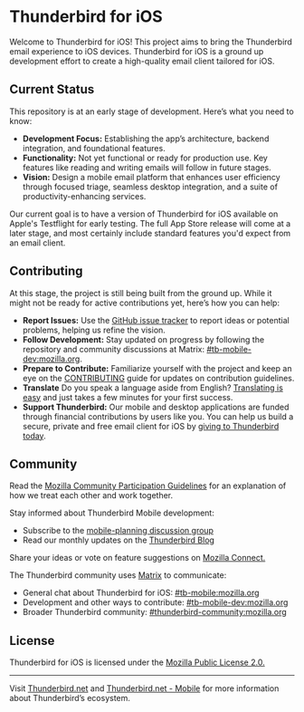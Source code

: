 # Thunderbird for iOS

Welcome to Thunderbird for iOS! This project aims to bring the Thunderbird email experience to iOS devices. Thunderbird for iOS is a ground up development effort to create a high-quality email client tailored for iOS.

## Current Status

This repository is at an early stage of development. Here’s what you need to know:

- **Development Focus:** Establishing the app’s architecture, backend integration, and foundational features.
- **Functionality:** Not yet functional or ready for production use. Key features like reading and writing emails will follow in future stages.
- **Vision:** Design a mobile email platform that enhances user efficiency through focused triage, seamless desktop integration, and a suite of productivity-enhancing services.

Our current goal is to have a version of Thunderbird for iOS available on Apple's Testflight for early testing. The full
App Store release will come at a later stage, and most certainly include standard features you'd expect from an email client.

## Contributing

At this stage, the project is still being built from the ground up. While it might not be ready for active contributions yet, here’s how you can help:

- **Report Issues:** Use the [GitHub issue tracker](https://github.com/thunderbird/thunderbird-ios/issues/new) to report ideas or potential problems, helping us refine the vision.
- **Follow Development:** Stay updated on progress by following the repository and community discussions at Matrix: [#tb-mobile-dev:mozilla.org](https://matrix.to/#/#tb-mobile-dev:mozilla.org).
- **Prepare to Contribute:** Familiarize yourself with the project and keep an eye on the [CONTRIBUTING](docs/CONTRIBUTING.md) guide for updates on contribution guidelines.
- **Translate** Do you speak a language aside from English? [Translating is easy](https://hosted.weblate.org/projects/tb-android/) and just takes a few minutes for your first success.
- **Support Thunderbird:** Our mobile and desktop applications are funded through financial contributions by users like you. You can help us build a secure, private and free email client for iOS by [giving to Thunderbird today](https://www.thunderbird.net/donate/mobile/?form=tfi).

## Community

Read the [Mozilla Community Participation Guidelines](https://www.mozilla.org/about/governance/policies/participation/) for an explanation of how we treat each other and work together.

Stay informed about Thunderbird Mobile development:

- Subscribe to the [mobile-planning discussion group](https://thunderbird.topicbox.com/groups/mobile-planning)
- Read our monthly updates on the [Thunderbird Blog](https://blog.thunderbird.net/category/mobile-news/)

Share your ideas or vote on feature suggestions on [Mozilla Connect.](https://connect.mozilla.org/t5/ideas/idb-p/ideas/label-name/thunderbird%20for%20ios)

The Thunderbird community uses [Matrix](https://matrix.to) to communicate:

- General chat about Thunderbird for iOS: [#tb-mobile:mozilla.org](https://matrix.to/#/#tb-ios:mozilla.org)
- Development and other ways to contribute: [#tb-mobile-dev:mozilla.org](https://matrix.to/#/#tb-mobile-dev:mozilla.org)
- Broader Thunderbird community: [#thunderbird-community:mozilla.org](https://matrix.to/#/#thunderbird-community:mozilla.org)

## License

Thunderbird for iOS is licensed under the [Mozilla Public License 2.0.](LICENSE)

---

Visit [Thunderbird.net](https://thunderbird.net) and [Thunderbird.net - Mobile](https://thunderbird.net/mobile/) for more information about Thunderbird’s ecosystem.

